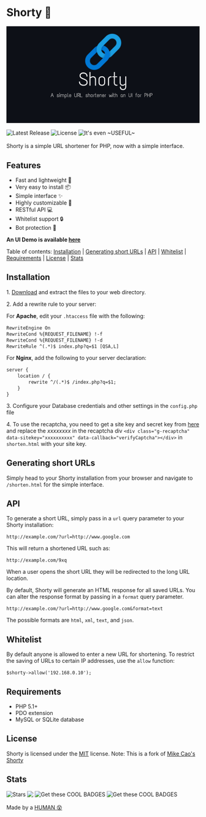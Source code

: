 # Shorty :link:

![Banner](https://raw.githubusercontent.com/JMcrafter26/shorty/master/.github/banner.jpg)

<a href="https://github.com/jmcrafter26/shorty/releases/latest"><img src="https://api.jm26.net/badge/beta?url=https://img.shields.io/github/release/jmcrafter26/shorty.json&format=cap-l" height="20px" alt="Latest Release" style="display: inline-block; vertical-align: middle;"></a> <a href="https://github.com/JMcrafter26/shorty/blob/master/LICENSE"><img src="https://api.jm26.net/badge/beta?url=https://img.shields.io/github/license/jmcrafter26/shorty.json&format=cap-l" height="20px" alt="License" style="display: inline-block; vertical-align: middle;"></a> <img src="https://api.jm26.net/badge?g&label=It's%20even&message=~USEFUL~&color=pink" height="20px" alt="It's even ~USEFUL~" style="display: inline-block; vertical-align: middle;">

Shorty is a simple URL shortener for PHP, now with a simple interface.

## Features

* Fast and lightweight :rocket:
* Very easy to install :package:
* Simple interface :sparkles:
* Highly customizable :wrench:
* RESTful API :computer:
* Whitelist support :lock:
* Bot protection :robot:

**An UI Demo is available [here](https://test.jm26.net/shorty-demo)**

<div>Table of contents: <a href="#installation">Installation</a> | <a href="#generating-short-urls">Generating short URLs</a> | <a href="#api">API</a> | <a href="#whitelist">Whitelist</a> | <a href="#requirements">Requirements</a> | <a href="#license">License</a> | <a href="#stats">Stats</a></div>

## Installation

1\. [Download](https://github.com/JMcrafter26/shorty/releases/latest) and extract the files to your web directory.

2\. Add a rewrite rule to your server:

For **Apache**, edit your `.htaccess` file with the following:

    RewriteEngine On
    RewriteCond %{REQUEST_FILENAME} !-f
    RewriteCond %{REQUEST_FILENAME} !-d
    RewriteRule ^(.*)$ index.php?q=$1 [QSA,L]

For **Nginx**, add the following to your server declaration:

    server {
        location / {
            rewrite ^/(.*)$ /index.php?q=$1;
        }
    }

3\. Configure your Database credentials and other settings in the `config.php` file

4\. To use the recaptcha, you need to get a site key and secret key from [here](https://www.google.com/recaptcha/admin/create) and replace the *xxxxxxxx* in the recaptcha div `<div class="g-recaptcha" data-sitekey="xxxxxxxxxx" data-callback="verifyCaptcha"></div>` in `shorten.html` with your site key.

## Generating short URLs

Simply head to your Shorty installation from your browser and navigate to `/shorten.html` for the simple interface.

## API

To generate a short URL, simply pass in a `url` query parameter to your Shorty installation:

    http://example.com/?url=http://www.google.com

This will return a shortened URL such as:

    http://example.com/9xq

When a user opens the short URL they will be redirected to the long URL location.

By default, Shorty will generate an HTML response for all saved URLs.
You can alter the response format by passing in a `format` query parameter.

    http://example.com/?url=http://www.google.com&format=text

The possible formats are `html`, `xml`, `text`, and `json`.

## Whitelist

By default anyone is allowed to enter a new URL for shortening. To restrict the saving of URLs to certain IP addresses, use the `allow` function:

    $shorty->allow('192.168.0.10');

## Requirements

* PHP 5.1+
* PDO extension
* MySQL or SQLite database

## License

Shorty is licensed under the [MIT](https://github.com/jmcrafter26/shorty/blob/master/LICENSE) license. Note: This is a fork of [Mike Cao's Shorty](https://github.com/mikecao/shorty/)

## Stats

<a href="https://github.com/JMcrafter26/shorty/stargazers" target="_blank"><img src="https://api.jm26.net/badge/beta?url=https://shields.io/github/stars/jmcrafter26/shorty.json&color=FFDB2D&label=Stars" height="20px" alt="Stars " style="display: inline-block; vertical-align: middle;"></a>
<a href="https://github.com/JMcrafter26/shorty/graphs/contributors" target="_blank"><img src="https://api.jm26.net/badge/beta?url=https://img.shields.io/github/contributors/jmcrafter26/shorty.json&color=blue&format=cap" height="20px" style="display: inline-block; vertical-align: middle;"></a>
<img src="https://api.jm26.net/badge/beta.php?url=https://api.countapi.xyz/hit/jmcrafter26/shorty.json&label=Repo%20visits&color=green" height="20px" alt="Get these COOL BADGES" style="display: inline-block; vertical-align: middle;">
<a href="https://github.com/JMcrafter26/php-badges" target="_blank"><img src="https://api.jm26.net/badge/beta?g&label=Get%20these&icon=f41b&message=COOL%20BADGES&color=de4ff4" height="20px" alt="Get these COOL BADGES" style="display: inline-block; vertical-align: middle;"></a>

Made by a [HUMAN 😵](https://github.com/JMcrafter26)
